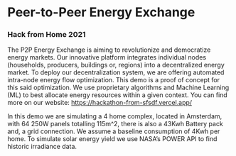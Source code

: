 # Peer-to-Peer Energy Exchange
### Hack from Home 2021
The P2P Energy Exchange is aiming to revolutionize and democratize energy markets. Our innovative platform integrates individual nodes (households, producers, buildings or, regions) into a decentralized energy market. To deploy our decentralization system, we are offering automated intra-node energy flow optimization. This demo is a proof of concept for this said optimization. We use proprietary algorithms and Machine Learning (ML) to best allocate energy resources within a given context. 
You can find more on our website: https://hackathon-from-sfsdf.vercel.app/

In this demo we are simulating a 4 home complex, located in Amsterdam, with 64 250W panels totalling 115m^2, there is also a 43Kwh Battery pack and, a grid connection. We assume a baseline consumption of 4Kwh per home. To simulate solar energy yield we use NASA’s POWER API to find historic irradiance data.
